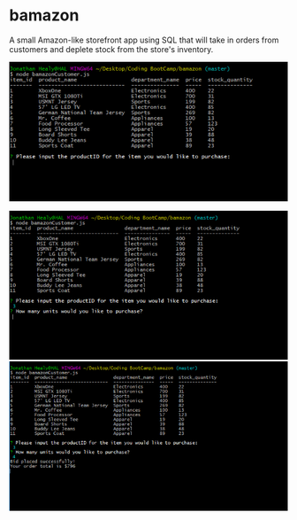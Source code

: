 # bamazon
A small Amazon-like storefront app using SQL that will take in orders from customers and deplete stock from the store's inventory.


![alt text](https://github.com/jheal006/bamazon/blob/master/assets/Capture1.PNG)

![alt text](https://github.com/jheal006/bamazon/blob/master/assets/Capture2.PNG)
![alt text](https://github.com/jheal006/bamazon/blob/master/assets/Capture3.PNG)

